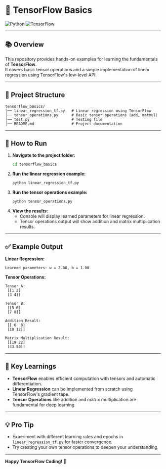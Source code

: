 # 🧠 TensorFlow Basics

[![Python](https://img.shields.io/badge/Python-3.7%2B-blue.svg)](https://www.python.org/)
[![TensorFlow](https://img.shields.io/badge/TensorFlow-2.x-orange.svg)](https://www.tensorflow.org/)

---

## 📚 Overview

This repository provides hands-on examples for learning the fundamentals of **TensorFlow**.  
It covers basic tensor operations and a simple implementation of linear regression using TensorFlow's low-level API.

---

## 📂 Project Structure

```
tensorflow_basics/
│── linear_regression_tf.py   # Linear regression using TensorFlow
│── tensor_operations.py      # Basic tensor operations (add, matmul)
│── test.py                   # Testing file
│── README.md                 # Project documentation
```

---

## 🚀 How to Run

1. **Navigate to the project folder:**
   ```sh
   cd tensorflow_basics
   ```
2. **Run the linear regression example:**
   ```sh
   python linear_regression_tf.py
   ```
3. **Run the tensor operations example:**
   ```sh
   python tensor_operations.py
   ```
4. **View the results:**
   - Console will display learned parameters for linear regression.
   - Tensor operations output will show addition and matrix multiplication results.

---

## ✅ Example Output

**Linear Regression:**

```
Learned parameters: w = 2.00, b = 1.00
```

**Tensor Operations:**

```
Tensor A:
 [[1 2]
 [3 4]]

Tensor B:
 [[5 6]
 [7 8]]

Addition Result:
 [[ 6  8]
 [10 12]]

Matrix Multiplication Result:
 [[19 22]
 [43 50]]
```

---

## 🧠 Key Learnings

- **TensorFlow** enables efficient computation with tensors and automatic differentiation.
- **Linear Regression** can be implemented from scratch using TensorFlow's gradient tape.
- **Tensor Operations** like addition and matrix multiplication are fundamental for deep learning.

---

## 💡 Pro Tip

- Experiment with different learning rates and epochs in `linear_regression_tf.py` for faster convergence.
- Try creating your own tensor operations to deepen your understanding.

---


**Happy TensorFlow Coding! 🚀**

